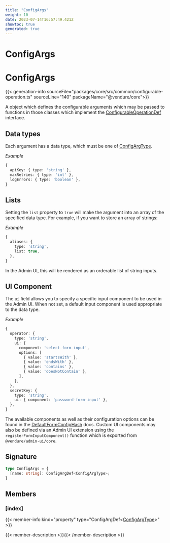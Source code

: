 ```yaml
---
title: "ConfigArgs"
weight: 10
date: 2023-07-14T16:57:49.421Z
showtoc: true
generated: true
---
```

<!-- This file was generated from the Vendure source. Do not modify. Instead, re-run the "docs:build" script -->

# ConfigArgs
<div class="symbol">


# ConfigArgs

{{< generation-info sourceFile="packages/core/src/common/configurable-operation.ts" sourceLine="140" packageName="@vendure/core">}}

A object which defines the configurable arguments which may be passed to
functions in those classes which implement the <a href='/typescript-api/configurable-operation-def/#configurableoperationdef'>ConfigurableOperationDef</a> interface.

## Data types
Each argument has a data type, which must be one of <a href='/typescript-api/configurable-operation-def/config-arg-type#configargtype'>ConfigArgType</a>.

*Example*

```TypeScript
{
  apiKey: { type: 'string' },
  maxRetries: { type: 'int' },
  logErrors: { type: 'boolean' },
}
```

## Lists
Setting the `list` property to `true` will make the argument into an array of the specified
data type. For example, if you want to store an array of strings:

*Example*

```TypeScript
{
  aliases: {
    type: 'string',
    list: true,
  },
}
```
In the Admin UI, this will be rendered as an orderable list of string inputs.

## UI Component
The `ui` field allows you to specify a specific input component to be used in the Admin UI.
When not set, a default input component is used appropriate to the data type.

*Example*

```TypeScript
{
  operator: {
    type: 'string',
    ui: {
      component: 'select-form-input',
      options: [
        { value: 'startsWith' },
        { value: 'endsWith' },
        { value: 'contains' },
        { value: 'doesNotContain' },
      ],
    },
  },
  secretKey: {
    type: 'string',
    ui: { component: 'password-form-input' },
  },
}
```
The available components as well as their configuration options can be found in the <a href='/typescript-api/configurable-operation-def/default-form-config-hash#defaultformconfighash'>DefaultFormConfigHash</a> docs.
Custom UI components may also be defined via an Admin UI extension using the `registerFormInputComponent()` function
which is exported from `@vendure/admin-ui/core`.

## Signature

```TypeScript
type ConfigArgs = {
  [name: string]: ConfigArgDef<ConfigArgType>;
}
```
## Members

### [index]

{{< member-info kind="property" type="ConfigArgDef&#60;<a href='/typescript-api/configurable-operation-def/config-arg-type#configargtype'>ConfigArgType</a>&#62;"  >}}

{{< member-description >}}{{< /member-description >}}


</div>
